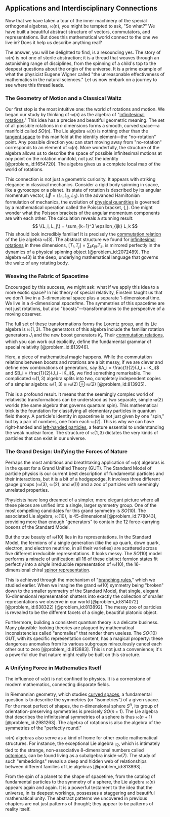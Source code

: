 ## Applications and Interdisciplinary Connections

Now that we have taken a tour of the inner machinery of the special orthogonal algebras, $\mathfrak{so}(n)$, you might be tempted to ask, "So what?" We have built a beautiful abstract structure of vectors, commutators, and representations. But does this mathematical world connect to the one we live in? Does it help us describe anything real?

The answer, you will be delighted to find, is a resounding yes. The story of $\mathfrak{so}(n)$ is not one of sterile abstraction; it is a thread that weaves through an astonishing range of disciplines, from the spinning of a child's top to the deepest questions about the origin of the universe. It is a prime example of what the physicist Eugene Wigner called "the unreasonable effectiveness of mathematics in the natural sciences." Let us now embark on a journey to see where this thread leads.

### The Geometry of Motion and a Classical Waltz

Our first stop is the most intuitive one: the world of rotations and motion. We began our study by thinking of $\mathfrak{so}(n)$ as the algebra of "[infinitesimal rotations](@article_id:166141)." This idea has a precise and beautiful geometric meaning. The set of all possible rotations in $n$ dimensions forms a smooth, curved space—a manifold called $SO(n)$. The Lie algebra $\mathfrak{so}(n)$ is nothing other than the [tangent space](@article_id:140534) to this manifold at the identity element—the "no-rotation" point. Any possible direction you can start moving away from "no-rotation" corresponds to an element of $\mathfrak{so}(n)$. More wonderfully, the structure of the algebra allows us to describe the space of possible infinitesimal motions at *any* point on the rotation manifold, not just the identity [@problem_id:1654720]. The algebra gives us a complete local map of the world of rotations.

This connection is not just a geometric curiosity. It appears with striking elegance in classical mechanics. Consider a rigid body spinning in space, like a gyroscope or a planet. Its state of rotation is described by its angular momentum vector, $\vec{L} = (L_1, L_2, L_3)$. In the advanced Hamiltonian formulation of mechanics, the evolution of [physical quantities](@article_id:176901) is governed by a mathematical operation called the Poisson bracket, $\{, \}$. One might wonder what the Poisson brackets of the angular momentum components are with each other. The calculation reveals a stunning result:
$$
\{L_i, L_j\} = \sum_{k=1}^3 \epsilon_{ijk} L_k
$$
This should look incredibly familiar! It is precisely the [commutation relation](@article_id:149798) of the Lie algebra $\mathfrak{so}(3)$. The abstract structure we found for [infinitesimal rotations](@article_id:166141) in three dimensions, $[T_i, T_j] = \sum_k \epsilon_{ijk} T_k$, is mirrored perfectly in the dynamics of a physical spinning object [@problem_id:2072489]. The algebra $\mathfrak{so}(3)$ is the deep, underlying mathematical language that governs the waltz of any rotating body.

### Weaving the Fabric of Spacetime

Encouraged by this success, we might ask: what if we apply this idea to a more exotic space? In his theory of special relativity, Einstein taught us that we don't live in a 3-dimensional space plus a separate 1-dimensional time. We live in a 4-dimensional *spacetime*. The symmetries of this spacetime are not just rotations, but also "boosts"—transformations to the perspective of a moving observer.

The full set of these transformations forms the Lorentz group, and its Lie algebra is $\mathfrak{so}(1,3)$. The generators of this algebra include the familiar rotation generators $J_i$ and the new boost generators $K_i$. Their [commutation relations](@article_id:136286), which you can work out explicitly, define the fundamental grammar of special relativity [@problem_id:813946].

Here, a piece of mathematical magic happens. While the commutation relations between boosts and rotations are a bit messy, if we are clever and define new combinations of generators, say $A_i = \frac{1}{2}(J_i + iK_i)$ and $B_i = \frac{1}{2}(J_i - iK_i)$, we find something remarkable. The complicated $\mathfrak{so}(1,3)$ algebra splits into two, completely independent copies of a simpler algebra: $\mathfrak{so}(1,3) \cong \mathfrak{su}(2) \oplus \mathfrak{su}(2)$ [@problem_id:813935].

This is a profound result. It means that the seemingly complex world of relativistic transformations can be understood as two separate, simple $\mathfrak{su}(2)$ worlds (the same algebra that governs quantum spin). This mathematical trick is the foundation for classifying all elementary particles in quantum field theory. A particle's identity in spacetime is not just given by one "spin," but by a pair of numbers, one from each $\mathfrak{su}(2)$. This is why we can have right-handed and [left-handed particles](@article_id:161037), a feature essential to understanding the weak nuclear force. The structure of $\mathfrak{so}(1,3)$ dictates the very kinds of particles that can exist in our universe.

### The Grand Design: Unifying the Forces of Nature

Perhaps the most ambitious and breathtaking application of $\mathfrak{so}(n)$ algebras is in the quest for a Grand Unified Theory (GUT). The Standard Model of particle physics is our current best description of fundamental particles and their interactions, but it is a bit of a hodgepodge. It involves three different gauge groups ($\mathfrak{su}(3)$, $\mathfrak{su}(2)$, and $\mathfrak{u}(1)$) and a zoo of particles with seemingly unrelated properties.

Physicists have long dreamed of a simpler, more elegant picture where all these pieces are unified into a single, larger symmetry group. One of the most compelling candidates for this grand symmetry is $SO(10)$. The associated Lie algebra, $\mathfrak{so}(10)$, is 45-dimensional [@problem_id:778043], providing more than enough "generators" to contain the 12 force-carrying bosons of the Standard Model.

But the true beauty of $\mathfrak{so}(10)$ lies in its representations. In the Standard Model, the fermions of a single generation (like the up quark, down quark, electron, and electron neutrino, in all their varieties) are scattered across five different irreducible representations. It looks messy. The $SO(10)$ model performs a miracle of unification: all 16 of these distinct fermion states fit perfectly into a *single* irreducible representation of $\mathfrak{so}(10)$, the 16-dimensional chiral [spinor representation](@article_id:149431).

This is achieved through the mechanism of "[branching rules](@article_id:137860)," which we studied earlier. When we imagine the grand $\mathfrak{so}(10)$ symmetry being "broken" down to the smaller symmetry of the Standard Model, that single, elegant 16-dimensional representation shatters into exactly the collection of smaller representations we observe in our world [@problem_id:814072] [@problem_id:638322] [@problem_id:813892]. The messy zoo of particles is revealed to be the different facets of a single, beautiful platonic object.

Furthermore, building a consistent quantum theory is a delicate business. Many plausible-looking theories are plagued by mathematical inconsistencies called "anomalies" that render them useless. The $SO(10)$ GUT, with its specific representation content, has a magical property: these dangerous anomalies from its various subgroups miraculously cancel each other out to zero [@problem_id:813883]. This is not just a convenience; it's a powerful clue that nature might really be built on this structure.

### A Unifying Force in Mathematics Itself

The influence of $\mathfrak{so}(n)$ is not confined to physics. It is a cornerstone of modern mathematics, connecting disparate fields.

In Riemannian geometry, which studies [curved spaces](@article_id:203841), a fundamental question is to describe the symmetries (or "isometries") of a given space. For the most perfect of shapes, the $n$-dimensional sphere $S^n$, its group of orientation-preserving symmetries is precisely $SO(n+1)$. The Lie algebra that describes the infinitesimal symmetries of a sphere is thus $\mathfrak{so}(n+1)$ [@problem_id:2981263]. The algebra of rotations is also the algebra of the symmetries of the "perfectly round."

$\mathfrak{so}(n)$ algebras also serve as a kind of home for other exotic mathematical structures. For instance, the exceptional Lie algebra $\mathfrak{g}_2$, which is intimately tied to the strange, non-associative 8-dimensional numbers called [octonions](@article_id:183726), can be found living as a subalgebra inside $\mathfrak{so}(7)$. The study of such "embeddings" reveals a deep and hidden web of relationships between different families of Lie algebras [@problem_id:813893].

From the spin of a planet to the shape of spacetime, from the catalog of fundamental particles to the symmetry of a sphere, the Lie algebra $\mathfrak{so}(n)$ appears again and again. It is a powerful testament to the idea that the universe, in its deepest workings, possesses a staggering and beautiful mathematical unity. The abstract patterns we uncovered in previous chapters are not just patterns of thought; they appear to be patterns of reality itself.